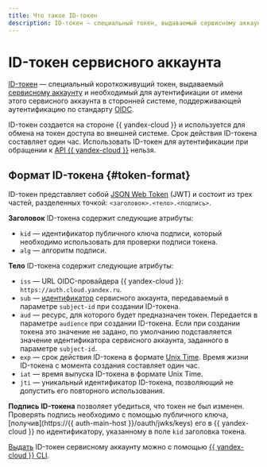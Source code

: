 ```yaml
---
title: Что такое ID-токен
description: ID-токен — специальный токен, выдаваемый сервисному аккаунту и необходимый для аутентификации от имени этого сервисного аккаунта в сторонней системе, поддерживающей аутентификацию по стандарту OIDC.
---
```


# ID-токен сервисного аккаунта

[ID-токен](https://openid.net/specs/openid-connect-core-1_0.html#IDToken) — специальный короткоживущий токен, выдаваемый [сервисному аккаунту](../users/service-accounts.md) и необходимый для аутентификации от имени этого сервисного аккаунта в сторонней системе, поддерживающей аутентификацию по стандарту [OIDC](https://openid.net/specs/openid-connect-core-1_0.html).

ID-токен создается на стороне {{ yandex-cloud }} и используется для обмена на токен доступа во внешней системе. Срок действия ID-токена составляет один час. Использовать ID-токен для аутентификации при обращении к [API {{ yandex-cloud }}](../../../api-design-guide/index.yaml) нельзя.

## Формат ID-токена {#token-format}

ID-токен представляет собой  [JSON Web Token](https://ru.wikipedia.org/wiki/JSON_Web_Token) (JWT) и состоит из трех частей, разделенных точкой: `<заголовок>.<тело>.<подпись>`.

**Заголовок** ID-токена содержит следующие атрибуты:

* `kid` — идентификатор публичного ключа подписи, который необходимо использовать для проверки подписи токена.
* `alg` — алгоритм подписи.

**Тело** ID-токена содержит следующие атрибуты:

* `iss` — URL OIDC-провайдера {{ yandex-cloud }}: `https://auth.cloud.yandex.ru`.
* `sub` — [идентификатор](../../operations/sa/get-id.md) сервисного аккаунта, передаваемый в параметре `subject-id` при создании ID-токена.
* `aud` — ресурс, для которого будет предназначен токен. Передается в параметре `audience` при создании ID-токена. Если при создании токена это значение не задано, по умолчанию подставляется значение идентификатора сервисного аккаунта, заданного в параметре `subject-id`.
* `exp` — срок действия ID-токена в формате [Unix Time](https://ru.wikipedia.org/wiki/Unix-время). Время жизни ID-токена с момента создания составляет один час.
* `iat` — время выпуска ID-токена в формате Unix Time.
* `jti` — уникальный идентификатор ID-токена, позволяющий не допустить его повторного использования.

**Подпись ID-токена** позволяет убедиться, что токен не был изменен. Проверять подпись необходимо с помощью публичного ключа, [получив](https://{{ auth-main-host }}/oauth/jwks/keys) его в {{ yandex-cloud }} по идентификатору, указанному в поле `kid` заголовка токена.

[Выдать](../../operations/sa/get-id-token.md) ID-токен сервисному аккаунту можно с помощью [{{ yandex-cloud }} CLI](../../../cli/index.yaml).